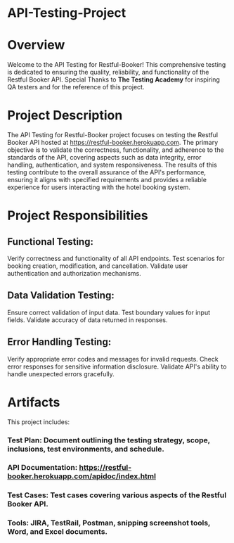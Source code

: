 # API-Testing-Project

# Overview
Welcome to the API Testing for Restful-Booker! This comprehensive testing is dedicated to ensuring the quality, reliability, and functionality of the Restful Booker API.
Special Thanks to **The Testing Academy** for inspiring QA testers and for the reference of this project.

# Project Description
The API Testing for Restful-Booker project focuses on testing the Restful Booker API hosted at https://restful-booker.herokuapp.com. The primary objective is to validate the correctness, functionality, and adherence to the standards of the API, covering aspects such as data integrity, error handling, authentication, and system responsiveness. The results of this testing contribute to the overall assurance of the API's performance, ensuring it aligns with specified requirements and provides a reliable experience for users interacting with the hotel booking system.

# Project Responsibilities

## Functional Testing:

Verify correctness and functionality of all API endpoints.
Test scenarios for booking creation, modification, and cancellation.
Validate user authentication and authorization mechanisms.

## Data Validation Testing:

Ensure correct validation of input data.
Test boundary values for input fields.
Validate accuracy of data returned in responses.

## Error Handling Testing:

Verify appropriate error codes and messages for invalid requests.
Check error responses for sensitive information disclosure.
Validate API's ability to handle unexpected errors gracefully.

# Artifacts
This project includes:

### Test Plan: Document outlining the testing strategy, scope, inclusions, test environments, and schedule.    
### API Documentation: https://restful-booker.herokuapp.com/apidoc/index.html
### Test Cases: Test cases covering various aspects of the Restful Booker API.
### Tools: JIRA, TestRail, Postman, snipping screenshot tools, Word, and Excel documents.









